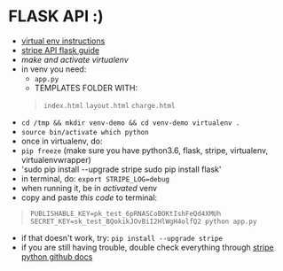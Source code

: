 # FLASK API :) 
- [virtual env instructions](https://github.com/reed-college/2016_sds_lesson_notes/blob/master/lesson_03_beginning_development.markdown)
- [stripe API flask guide](https://stripe.com/docs/checkout/flask)
- *make and activate virtualenv*
- in venv you need:
	- `app.py`
	- TEMPLATES FOLDER WITH:
    > `index.html`
    > `layout.html`
    > `charge.html`
- `cd /tmp && mkdir venv-demo && cd venv-demo
                virtualenv .`
- `source bin/activate
                which python` 
- once in virtualenv, do:
- `pip freeze` (make sure you have python3.6, flask, stripe, virtualenv, virtualenvwrapper)
- 'sudo pip install --upgrade stripe
sudo pip install flask' 
- in terminal, do: `export STRIPE_LOG=debug`
- when running it, be in *activated* venv
- copy and paste *this code* to terminal:
>`PUBLISHABLE_KEY=pk_test_6pRNASCoBOKtIshFeQd4XMUh SECRET_KEY=sk_test_BQokikJOvBiI2HlWgH4olfQ2 python app.py`
- if that doesn't work, try:
`pip install --upgrade stripe`
- if you are still having trouble, double check everything through [stripe python github docs](https://github.com/stripe/stripe-python)
